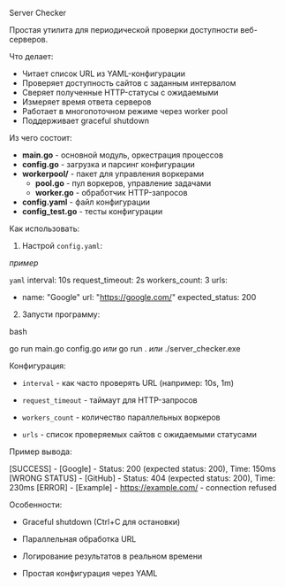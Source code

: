 Server Checker

Простая утилита для периодической проверки доступности веб-серверов.

Что делает:

- Читает список URL из YAML-конфигурации
- Проверяет доступность сайтов с заданным интервалом
- Сверяет полученные HTTP-статусы с ожидаемыми
- Измеряет время ответа серверов
- Работает в многопоточном режиме через worker pool
- Поддерживает graceful shutdown

Из чего состоит:

- **main.go** - основной модуль, оркестрация процессов
- **config.go** - загрузка и парсинг конфигурации
- **workerpool/** - пакет для управления воркерами
  - **pool.go** - пул воркеров, управление задачами
  - **worker.go** - обработчик HTTP-запросов
- **config.yaml** - файл конфигурации
- **config_test.go** - тесты конфигурации

Как использовать:

1. Настрой `config.yaml`:

*пример*

```yaml```
interval: 10s
request_timeout: 2s
workers_count: 3
urls:
  - name: "Google"
    url: "https://google.com/"
    expected_status: 200

2. Запусти программу:

bash

go run main.go config.go
*или*
go run .
*или*
./server_checker.exe


Конфигурация:

- `interval` - как часто проверять URL (например: 10s, 1m)

- `request_timeout` - таймаут для HTTP-запросов

- `workers_count` - количество параллельных воркеров

- `urls` - список проверяемых сайтов с ожидаемыми статусами


Пример вывода:


[SUCCESS] - [Google] - Status: 200 (expected status: 200), Time: 150ms
[WRONG STATUS] - [GitHub] - Status: 404 (expected status: 200), Time: 230ms
[ERROR] - [Example] - https://example.com/ - connection refused


Особенности:

- Graceful shutdown (Ctrl+C для остановки)

- Параллельная обработка URL

- Логирование результатов в реальном времени

- Простая конфигурация через YAML